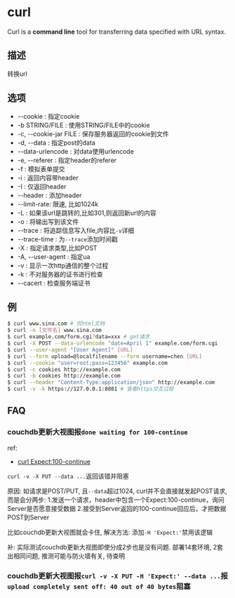 # curl

Curl is a **command line** tool for transferring data specified with URL syntax.

## 描述

转换url

## 选项

- --cookie : 指定cookie
- -b STRING/FILE : 使用STRING/FILE中的cookie
- -c, --cookie-jar FILE : 保存服务器返回的cookie到文件
- -d, --data : 指定post的data
- --data-urlencode <data> : 对data使用urlencode
- -e, --referer : 指定header的referer
- -f : 模拟表单提交
- -i : 返回内容带header
- -I : 仅返回header
- --header : 添加header
- --limit-rate: 限速, 比如1024k
- -L : 如果该url是跳转的,比如301,则返回新url的内容
- -o : 将输出写到该文件
- --trace <file>: 将追踪信息写入file,内容比`-v`详细
- --trace-time : 为`--trace`添加时间戳
- -X : 指定请求类型,比如POST
- -A, --user-agent : 指定ua
- -v : 显示一次http通信的整个过程
- -k : 不对服务器的证书进行检查
- --cacert : 检查服务端证书

## 例
```sh
$ curl www.sina.com # 仅html文档
$ curl -o [文件名] www.sina.com
$ curl example.com/form.cgi?data=xxx # get请求
$ curl -X POST --data-urlencode "date=April 1" example.com/form.cgi
$ curl --user-agent "[User Agent]" [URL]
$ curl --form upload=@localfilename --form username=chen [URL]
$ curl --cookie "user=root;pass=123456" example.com
$ curl -c cookies http://example.com
$ curl -b cookies http://example.com
$ curl --header "Content-Type:application/json" http://example.com
$ curl -v -k https://127.0.0.1:8081 # 查看https交互过程
```

## FAQ
### couchdb更新大视图报`done waiting for 100-continue`
ref:
- [curl Expect:100-continue](https://blog.csdn.net/fdipzone/article/details/42463727)

`curl -v -X PUT --data ...`返回该错并阻塞

原因: 如请求是POST/PUT, 且`--data`超过1024, curl并不会直接就发起POST请求, 而是会分两步:
1.发送一个请求，header中包含一个Expect:100-continue，询问Server是否愿意接受数据
2.接受到Server返回的100-continue回应后，才把数据POST到Server

比如couchdb更新大视图就会卡住, 解决方法: 添加`-H 'Expect:'`禁用该逻辑

补: 实际测试couchdb更新大视图即使分成2步也是没有问题. 部署14套环境, 2套出相同问题, 推测可能与防火墙有关, 待查明

### couchdb更新大视图报`curl -v -X PUT -H 'Expect:' --data ...`报`upload completely sent off: 40 out of 40 bytes`阻塞
